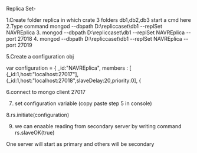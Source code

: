 Replica Set- 

1.Create folder replica in which crate 3 folders db1,db2,db3 start a cmd here 
2.Type command mongod --dbpath D:\repliccaset\db1 --replSet NAVREplica
3. mongod --dbpath D:\repliccaset\db1 --replSet NAVREplica --port 27018
4. mongod --dbpath D:\repliccaset\db1 --replSet NAVREplica --port 27019

5.Create a configuration obj 

var configuration = {
_id:"NAVREplica",
members : [
{_id:1,host:"localhost:27017"],
{_id:1,host:"localhost:27018",slaveDelay:20,priority:0],
{

6.connect to mongo client 27017

7. set configuration variable (copy paste step 5 in console)

8.rs.initiate(configuration) 

9. we can enaable reading from secondary server by writing command rs.slaveOK(true)

One server will start as primary and others will be secondary
